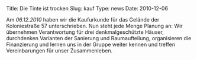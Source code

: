 Title: Die Tinte ist trocken
Slug: kauf
Type: news
Date: 2010-12-06

Am <i>06.12.2010</i> haben wir die Kaufurkunde für das Gelände der Koloniestraße 57 unterschrieben. Nun steht jede Menge Planung an:
Wir übernehmen Verantwortung für drei denkmalgeschützte Häuser, durchdenken Varianten der Sanierung und Raumaufteilung,
organisieren die Finanzierung und lernen uns in der Gruppe weiter kennen und treffen Vereinbarungen für unser Zusammenleben.

